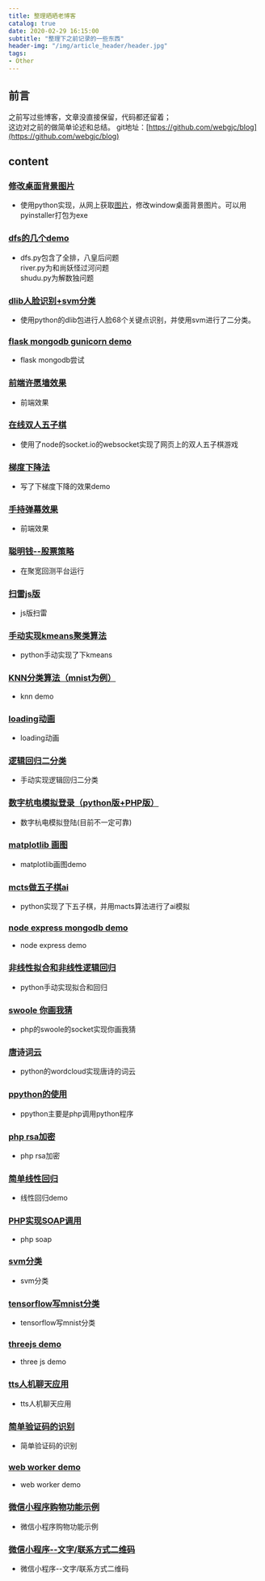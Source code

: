 ```yaml
---
title: 整理晒晒老博客
catalog: true
date: 2020-02-29 16:15:00
subtitle: "整理下之前记录的一些东西"
header-img: "/img/article_header/header.jpg"
tags:
- Other
---
```


## 前言

之前写过些博客，文章没直接保留，代码都还留着；  
这边对之前的做简单论述和总结。
git地址：[https://github.com/webgjc/blog](https://github.com/webgjc/blog)

## content

### [修改桌面背景图片](https://github.com/webgjc/blog/tree/master/change_background_exe)
- 使用python实现，从网上获取[图片](https://bing.ioliu.cn/)，修改window桌面背景图片。可以用pyinstaller打包为exe

### [dfs的几个demo](https://github.com/webgjc/blog/tree/master/dfs_demo)
- dfs.py包含了全排，八皇后问题  
river.py为和尚妖怪过河问题  
shudu.py为解数独问题

### [dlib人脸识别+svm分类](https://github.com/webgjc/blog/tree/master/dlib_face)
- 使用python的dlib包进行人脸68个关键点识别，并使用svm进行了二分类。

### [flask mongodb gunicorn demo](https://github.com/webgjc/blog/tree/master/flask_mongodb_gunicorn)
- flask mongodb尝试

### [前端许愿墙效果](https://github.com/webgjc/blog/tree/master/front_end_vow_wall_effect)
- 前端效果

### [在线双人五子棋](https://github.com/webgjc/blog/tree/master/gobang_online)
- 使用了node的socket.io的websocket实现了网页上的双人五子棋游戏

### [梯度下降法](https://github.com/webgjc/blog/tree/master/gradient_descent_method)
- 写了下梯度下降的效果demo

### [手持弹幕效果](https://github.com/webgjc/blog/tree/master/handheld_barrage)
- 前端效果

### [聪明钱--股票策略](https://github.com/webgjc/blog/tree/master/joinquant_smart_money)
- 在聚宽回测平台运行

### [扫雷js版](https://github.com/webgjc/blog/tree/master/js_mine_clearance)
- js版扫雷

### [手动实现kmeans聚类算法](https://github.com/webgjc/blog/tree/master/kmeans_hand)
- python手动实现了下kmeans

### [KNN分类算法（mnist为例）](https://github.com/webgjc/blog/tree/master/knn_mnist)
- knn demo

### [loading动画](https://github.com/webgjc/blog/tree/master/loading_demo)
- loading动画

### [逻辑回归二分类](https://github.com/webgjc/blog/tree/master/logistic_classification)
- 手动实现逻辑回归二分类

### [数字杭电模拟登录（python版+PHP版）](https://github.com/webgjc/blog/tree/master/logon_digital_hangzhou_dianzi_university)
- 数字杭电模拟登陆(目前不一定可靠)

### [matplotlib 画图](https://github.com/webgjc/blog/tree/master/matplotlib_draw)
- matplotlib画图demo

### [mcts做五子棋ai](https://github.com/webgjc/blog/tree/master/mcts_gobang)
- python实现了下五子棋，并用macts算法进行了ai模拟

### [node express mongodb demo](https://github.com/webgjc/blog/tree/master/node_express_mongodb)
- node express demo

### [非线性拟合和非线性逻辑回归](https://github.com/webgjc/blog/tree/master/nonlinear_fitting_logistic)
- python手动实现拟合和回归

### [swoole 你画我猜](https://github.com/webgjc/blog/tree/master/php_swoole_draw_and_guess)
- php的swoole的socket实现你画我猜

### [唐诗词云](https://github.com/webgjc/blog/tree/master/poet_word_cloud)
- python的wordcloud实现唐诗的词云

### [ppython的使用](https://github.com/webgjc/blog/tree/master/ppython)
- ppython主要是php调用python程序

### [php rsa加密](https://github.com/webgjc/blog/tree/master/rsa_php)
- php rsa加密

### [简单线性回归](https://github.com/webgjc/blog/tree/master/simple_linear_regression)
- 线性回归demo

### [PHP实现SOAP调用](https://github.com/webgjc/blog/tree/master/soap_php)
- php soap

### [svm分类](https://github.com/webgjc/blog/tree/master/svm_classification)
- svm分类

### [tensorflow写mnist分类](https://github.com/webgjc/blog/tree/master/tensorflow_mnist)
- tensorflow写mnist分类

### [threejs demo](https://github.com/webgjc/blog/tree/master/three_js_demo)
- three js demo

### [tts人机聊天应用](https://github.com/webgjc/blog/tree/master/tts_chat_demo)
- tts人机聊天应用

### [简单验证码的识别](https://github.com/webgjc/blog/tree/master/verification_code_recognition)
- 简单验证码的识别

### [web worker demo](https://github.com/webgjc/blog/tree/master/web_worker)
- web worker demo

### [微信小程序购物功能示例](https://github.com/webgjc/blog/tree/master/wechat_small_program_sale_demo)
- 微信小程序购物功能示例

### [微信小程序--文字/联系方式二维码](https://github.com/webgjc/blog/tree/master/wechat_small_program_text_verification_code)
- 微信小程序--文字/联系方式二维码